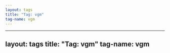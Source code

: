 ```yaml
---
layout: tags
title: "Tag: vgm"
tag-name: vgm
---
```

---
layout: tags
title: "Tag: vgm"
tag-name: vgm
---
